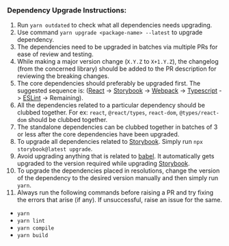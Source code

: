 ### Dependency Upgrade Instructions:

1. Run `yarn outdated` to check what all dependencies needs upgrading.
2. Use command `yarn upgrade <package-name> --latest` to upgrade dependency.
3. The dependencies need to be upgraded in batches via multiple PRs for ease of review and testing.
4. While making a major version change (`X.Y.Z` to `X+1.Y.Z`), the changelog (from the concerned library) should be added to the PR description for reviewing the breaking changes.
5. The core dependencies should preferably be upgraded first. The suggested sequence is: ([React](https://react.dev/) -> [Storybook](https://storybook.js.org/) -> [Webpack](https://webpack.js.org/) -> [Typescript](https://www.typescriptlang.org/) -> [ESLint](https://eslint.org/) -> Remaining).
6. All the dependencies related to a particular dependency should be clubbed together. For ex: `react`, `@react/types`, `react-dom`, `@types/react-dom` should be clubbed together.
7. The standalone dependencies can be clubbed together in batches of 3 or less after the core dependencies have been upgraded.
8. To upgrade all dependencies related to [Storybook](https://storybook.js.org/). Simply run `npx storybook@latest upgrade`.
9. Avoid upgrading anything that is related to [babel](https://babeljs.io/). It automatically gets upgraded to the version required while upgrading [Storybook](https://storybook.js.org/).
10. To upgrade the dependencies placed in resolutions, change the version of the dependency to the desired version manually and then simply run `yarn`.
11. Always run the following commands before raising a PR and try fixing the errors that arise (if any). If unsuccessful, raise an issue for the same.
  - `yarn`
  - `yarn lint`
  - `yarn compile`
  - `yarn build`